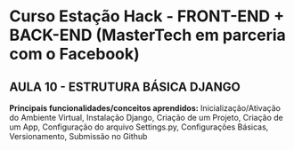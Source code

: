 
# Curso Estação Hack - FRONT-END + BACK-END (MasterTech em parceria com o Facebook)

## AULA 10 - ESTRUTURA BÁSICA DJANGO

**Principais funcionalidades/conceitos aprendidos:**
Inicialização/Ativação do Ambiente Virtual, Instalação Django, Criação de um Projeto, Criação de um App, Configuração do arquivo Settings.py, Configurações Básicas, Versionamento, Submissão no Github

